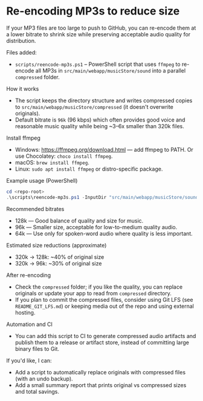 # Re-encoding MP3s to reduce size

If your MP3 files are too large to push to GitHub, you can re-encode them at a lower bitrate to shrink size while preserving acceptable audio quality for distribution.

Files added:

- `scripts/reencode-mp3s.ps1` – PowerShell script that uses `ffmpeg` to re-encode all MP3s in `src/main/webapp/musicStore/sound` into a parallel `compressed` folder.

How it works

- The script keeps the directory structure and writes compressed copies to `src/main/webapp/musicStore/compressed` (it doesn't overwrite originals).
- Default bitrate is `96k` (96 kbps) which often provides good voice and reasonable music quality while being ~3–6x smaller than 320k files.

Install ffmpeg

- Windows: https://ffmpeg.org/download.html — add ffmpeg to PATH. Or use Chocolatey: `choco install ffmpeg`.
- macOS: `brew install ffmpeg`.
- Linux: `sudo apt install ffmpeg` or distro-specific package.

Example usage (PowerShell)

```powershell
cd <repo-root>
.\scripts\reencode-mp3s.ps1 -InputDir "src/main/webapp/musicStore/sound" -OutputDir "src/main/webapp/musicStore/compressed" -Bitrate "96k"
```

Recommended bitrates

- 128k — Good balance of quality and size for music.
- 96k — Smaller size, acceptable for low-to-medium quality audio.
- 64k — Use only for spoken-word audio where quality is less important.

Estimated size reductions (approximate)

- 320k -> 128k: ~40% of original size
- 320k -> 96k: ~30% of original size

After re-encoding

- Check the `compressed` folder; if you like the quality, you can replace originals or update your app to read from `compressed` directory.
- If you plan to commit the compressed files, consider using Git LFS (see `README_GIT_LFS.md`) or keeping media out of the repo and using external hosting.

Automation and CI

- You can add this script to CI to generate compressed audio artifacts and publish them to a release or artifact store, instead of committing large binary files to Git.

If you'd like, I can:

- Add a script to automatically replace originals with compressed files (with an undo backup).
- Add a small summary report that prints original vs compressed sizes and total savings.
